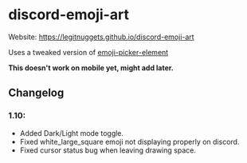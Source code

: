 # discord-emoji-art

Website: https://legitnuggets.github.io/discord-emoji-art

Uses a tweaked version of [emoji-picker-element](https://github.com/nolanlawson/emoji-picker-element/)

**This doesn't work on mobile yet, might add later.**



## Changelog
### 1.10:
- Added Dark/Light mode toggle.
- Fixed white_large_square emoji not displaying properly on discord.
- Fixed cursor status bug when leaving drawing space.


